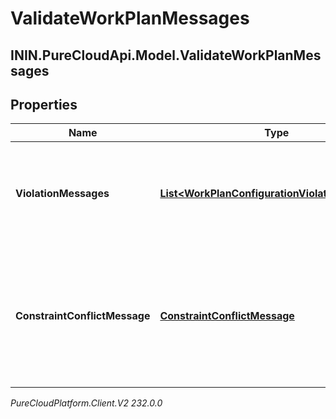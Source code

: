 # ValidateWorkPlanMessages

## ININ.PureCloudApi.Model.ValidateWorkPlanMessages

## Properties

|Name | Type | Description | Notes|
|------------ | ------------- | ------------- | -------------|
| **ViolationMessages** | [**List&lt;WorkPlanConfigurationViolationMessage&gt;**](WorkPlanConfigurationViolationMessage) | Messages for work plan violating some rules such as no shifts in a work plan | [optional] |
| **ConstraintConflictMessage** | [**ConstraintConflictMessage**](ConstraintConflictMessage) | This field is not null when there is a set of work plan constraints that conflict thus agent schedules cannot be generated | [optional] |



_PureCloudPlatform.Client.V2 232.0.0_
